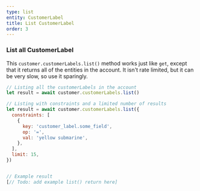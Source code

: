 ```yaml
---
type: list
entity: CustomerLabel
title: List CustomerLabel
order: 3
---
```


### List all CustomerLabel

This `customer.customerLabels.list()` method works just like `get`, except that it returns all of the entities in the account. It isn't rate limited, but it can be very slow, so use it sparingly.

```javascript
// Listing all the customerLabels in the account
let result = await customer.customerLabels.list()

// Listing with constraints and a limited number of results
let result = await customer.customerLabels.list({
  constraints: [
    {
      key: 'customer_label.some_field',
      op: '=',
      val: 'yellow submarine',
    },
  ],
  limit: 15,
})
```

```javascript

// Example result
[// Todo: add example list() return here]

```
